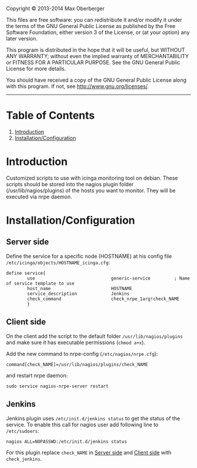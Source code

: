 Copyright &copy; 2013-2014 Max Oberberger

This files are free software: you can redistribute it and/or modify
it under the terms of the GNU General Public License as published by
the Free Software Foundation, either version 3 of the License, or
(at your option) any later version.

This program is distributed in the hope that it will be useful,
but WITHOUT ANY WARRANTY; without even the implied warranty of
MERCHANTABILITY or FITNESS FOR A PARTICULAR PURPOSE. See the
GNU General Public License for more details.

You should have received a copy of the GNU General Public License
along with this program. If not, see <http://www.gnu.org/licenses/>.

* * *

Table of Contents
=================
1. [Introduction](#introduction)
2. [Installation/Configuration](#installation/configuration)


Introduction
=================
Customized scripts to use with icinga monitoring tool on debian. These scripts
should be stored into the nagios plugin folder (/usr/lib/nagios/plugins) of the
hosts you want to monitor. They will be executed via nrpe daemon.


Installation/Configuration
=================
## Server side

Define the service for a specific node (HOSTNAME) at his config file `/etc/icinga/objects/HOSTNAME_icinga.cfg`:

    define service{
            use                             generic-service         ; Name of service template to use
            host_name                       HOSTNAME 
            service_description             Jenkins
            check_command                   check_nrpe_1arg!check_NAME
            }

## Client side
On the client add the script to the default folder `/usr/lib/nagios/plugins` and
make sure it has executable permissions (`chmod a+x`).

Add the new command to nrpe-config (`/etc/nagios/nrpe.cfg`):

    command[check_NAME]=/usr/lib/nagios/plugins/check_NAME

and restart nrpe daemon:

    sudo service nagios-nrpe-server restart

## Jenkins

Jenkins plugin uses `/etc/init.d/jenkins status` to get the status of the service.
To enable this call for nagios user add following line to `/etc/sudoers`:

    nagios ALL=NOPASSWD:/etc/init.d/jenkins status

For this plugin replace `check_NAME` in [Server side]() and [Client side]() with
`check_jenkins`.
